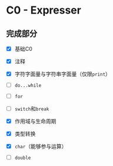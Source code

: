 # C0 - Expresser

## 完成部分

- [x] 基础C0

- [x] 注释

- [x] 字符字面量与字符串字面量（仅限`print`）

- [ ] `do...while`

- [ ] `for`

- [ ] `switch`和`break`

- [x] 作用域与生命周期

- [x] 类型转换

- [x] `char`（能够参与运算）

- [ ] `double`